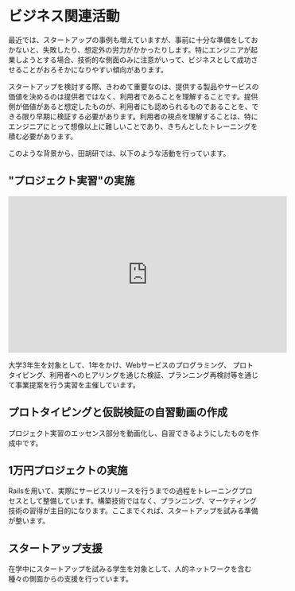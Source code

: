 # ビジネス関連活動

最近では、スタートアップの事例も増えていますが、事前に十分な準備をしておかないと、失敗したり、想定外の労力がかかったりします。特にエンジニアが起業しようとする場合、技術的な側面のみに注意がいって、ビジネスとして成功させることがおろそかになりやすい傾向があります。

スタートアップを検討する際、きわめて重要なのは、提供する製品やサービスの価値を決めるのは提供者ではなく、利用者であることを理解することです。提供側が価値があると想定したものが、利用者にも認められるものであることを、できる限り早期に検証する必要があります。利用者の視点を理解することは、特にエンジニアにとって想像以上に難しいことであり、きちんとしたトレーニングを積む必要があります。

このような背景から、田胡研では、以下のような活動を行っています。  
## "プロジェクト実習"の実施

<div style="margin-top: 8px">
  <iframe width="560" height="315" src="https://www.youtube.com/embed/yXD4Xb0VaAE" frameborder="0" allow="autoplay; encrypted-media" allowfullscreen></iframe>
</div>

大学3年生を対象として、1年をかけ、Webサービスのプログラミング、
プロトタイピング、利用者へのヒアリングを通じた検証、プランニング再検討等を通じて事業提案を行う実習を主催しています。  

## プロトタイピングと仮説検証の自習動画の作成
プロジェクト実習のエッセンス部分を動画化し、自習できるようにしたものを作成中です。  

## 1万円プロジェクトの実施
Railsを用いて、実際にサービスリリースを行うまでの過程をトレーニングプロセスとして整備しています。構築技術ではなく、プランニング、マーケティング技術の習得が主目的になります。ここまでくれば、スタートアップを試みる準備が整います。  

## スタートアップ支援
在学中にスタートアップを試みる学生を対象として、人的ネットワークを含む種々の側面からの支援を行っています。